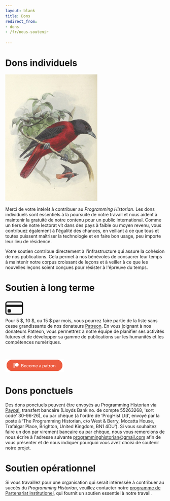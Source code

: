 ```yaml
---
layout: blank
title: Dons
redirect_from: 
- dons
- /fr/nous-soutenir

---
```


# Dons individuels

<img src="/images/supporters-individual.png" class="garnish rounded float-left" />

Merci de votre intérêt à contribuer au *Programming Historian*. Les dons individuels sont essentiels à la poursuite de notre travail et nous aident à maintenir la gratuité de notre contenu pour un public international. Comme un tiers de notre lectorat vit dans des pays à faible ou moyen revenu, vous contribuez également à l'égalité des chances, en veillant à ce que tous et toutes puissent maîtriser la technologie et en faire bon usage, peu importe leur lieu de résidence.

Votre soutien contribue directement à l'infrastructure qui assure la cohésion de nos publications. Cela permet à nos bénévoles de consacrer leur temps à maintenir notre corpus croissant de leçons et à veiller à ce que les nouvelles leçons soient conçues pour résister à l'épreuve du temps.

# Soutien à long terme

<div class="alert alert-info">
<div class="float-left">
	<svg width="4em" height="4em" viewBox="0 0 16 16" class="bi bi-credit-card" fill="currentColor" xmlns="http://www.w3.org/2000/svg">
  <path fill-rule="evenodd" d="M0 4a2 2 0 0 1 2-2h12a2 2 0 0 1 2 2v8a2 2 0 0 1-2 2H2a2 2 0 0 1-2-2V4zm2-1a1 1 0 0 0-1 1v1h14V4a1 1 0 0 0-1-1H2zm13 4H1v5a1 1 0 0 0 1 1h12a1 1 0 0 0 1-1V7z"/>
  <path d="M2 10a1 1 0 0 1 1-1h1a1 1 0 0 1 1 1v1a1 1 0 0 1-1 1H3a1 1 0 0 1-1-1v-1z"/>
</svg>
</div>
Pour 5 $, 10 $, ou 15 $ par mois, vous pourrez faire partie de la liste sans cesse grandissante de nos donateurs <a href="https://www.patreon.com/join/theprogramminghistorian">Patreon</a>. En vous joignant à nos donateurs Patreon, vous permettrez à notre équipe de planifier ses activités futures et de développer sa gamme de publications sur les humanités et les compétences numériques.

<p>&nbsp;</p>
<p><a href="https://www.patreon.com/theprogramminghistorian"><img src="/images/patreonbutton.png" alt="Nous Soutenir Patreon button" class="mx-auto d-block" /></a></p>
	
</div>

# Dons ponctuels

Des dons ponctuels peuvent être envoyés au Programming Historian via [Paypal](https://www.paypal.com/cgi-bin/webscr?cmd=_s-xclick&hosted_button_id=7BGHUZRVS4LYL&source=url), transfert bancaire (Lloyds Bank no. de compte 55263268, 'sort code' 30-96-26), ou par chèque (à l'ordre de ‘ProgHist Ltd’, envoyé par la poste à ‘The Programming Historian, c/o West & Berry, Mocatta House, Trafalgar Place, Brighton, United Kingdom, BN1 4DU’). Si vous souhaitez faire un don par virement bancaire ou par chèque, nous vous remercions de nous écrire à l'adresse suivante <a href="mailto:programminghistorian@gmail.com">programminghistorian@gmail.com</a> afin de vous présenter et de nous indiquer pourquoi vous avez choisi de soutenir notre projet.

# Soutien opérationnel

Si vous travaillez pour une organisation qui serait intéressée à contribuer au succès du *Programming Historian*, veuillez contacter notre [programme de Partenariat institutionel](/fr/pi), qui fournit un soutien essentiel à notre travail.
